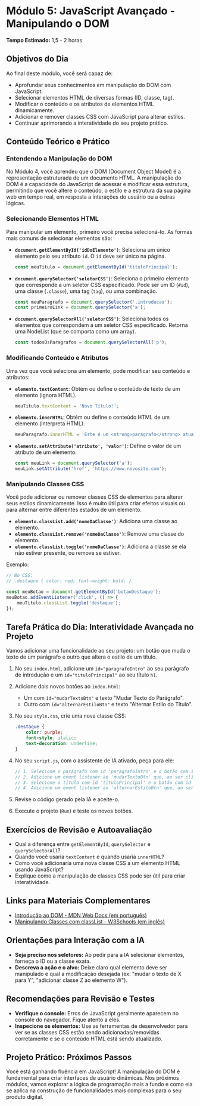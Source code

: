 # Módulo 5: JavaScript Avançado - Manipulando o DOM

**Tempo Estimado:** 1,5 - 2 horas

## Objetivos do Dia

Ao final deste módulo, você será capaz de:

*   Aprofundar seus conhecimentos em manipulação do DOM com JavaScript.
*   Selecionar elementos HTML de diversas formas (ID, classe, tag).
*   Modificar o conteúdo e os atributos de elementos HTML dinamicamente.
*   Adicionar e remover classes CSS com JavaScript para alterar estilos.
*   Continuar aprimorando a interatividade do seu projeto prático.

## Conteúdo Teórico e Prático

### Entendendo a Manipulação do DOM

No Módulo 4, você aprendeu que o DOM (Document Object Model) é a representação estruturada de um documento HTML. A manipulação do DOM é a capacidade do JavaScript de acessar e modificar essa estrutura, permitindo que você altere o conteúdo, o estilo e a estrutura da sua página web em tempo real, em resposta a interações do usuário ou a outras lógicas.

### Selecionando Elementos HTML

Para manipular um elemento, primeiro você precisa selecioná-lo. As formas mais comuns de selecionar elementos são:

*   **`document.getElementById('idDoElemento')`**: Seleciona um único elemento pelo seu atributo `id`. O `id` deve ser único na página.
    ```javascript
    const meuTitulo = document.getElementById('tituloPrincipal');
    ```

*   **`document.querySelector('seletorCSS')`**: Seleciona o primeiro elemento que corresponde a um seletor CSS especificado. Pode ser um ID (`#id`), uma classe (`.classe`), uma tag (`tag`), ou uma combinação.
    ```javascript
    const meuParagrafo = document.querySelector('.introducao');
    const primeiroLink = document.querySelector('a');
    ```

*   **`document.querySelectorAll('seletorCSS')`**: Seleciona todos os elementos que correspondem a um seletor CSS especificado. Retorna uma NodeList (que se comporta como um array).
    ```javascript
    const todosOsParagrafos = document.querySelectorAll('p');
    ```

### Modificando Conteúdo e Atributos

Uma vez que você seleciona um elemento, pode modificar seu conteúdo e atributos:

*   **`elemento.textContent`**: Obtém ou define o conteúdo de texto de um elemento (ignora HTML).
    ```javascript
    meuTitulo.textContent = 'Novo Título!';
    ```

*   **`elemento.innerHTML`**: Obtém ou define o conteúdo HTML de um elemento (interpreta HTML).
    ```javascript
    meuParagrafo.innerHTML = 'Este é um <strong>parágrafo</strong> atualizado.';
    ```

*   **`elemento.setAttribute('atributo', 'valor')`**: Define o valor de um atributo de um elemento.
    ```javascript
    const meuLink = document.querySelector('a');
    meuLink.setAttribute('href', 'https://www.novosite.com');
    ```

### Manipulando Classes CSS

Você pode adicionar ou remover classes CSS de elementos para alterar seus estilos dinamicamente. Isso é muito útil para criar efeitos visuais ou para alternar entre diferentes estados de um elemento.

*   **`elemento.classList.add('nomeDaClasse')`**: Adiciona uma classe ao elemento.
*   **`elemento.classList.remove('nomeDaClasse')`**: Remove uma classe do elemento.
*   **`elemento.classList.toggle('nomeDaClasse')`**: Adiciona a classe se ela não estiver presente, ou remove se estiver.

Exemplo:

```javascript
// No CSS:
// .destaque { color: red; font-weight: bold; }

const meuBotao = document.getElementById('botaoDestaque');
meuBotao.addEventListener('click', () => {
    meuTitulo.classList.toggle('destaque');
});
```

## Tarefa Prática do Dia: Interatividade Avançada no Projeto

Vamos adicionar uma funcionalidade ao seu projeto: um botão que muda o texto de um parágrafo e outro que altera o estilo de um título.

1.  No seu `index.html`, adicione um `id="paragrafoIntro"` ao seu parágrafo de introdução e um `id="tituloPrincipal"` ao seu título `h1`.
2.  Adicione dois novos botões ao `index.html`:
    *   Um com `id="mudarTextoBtn"` e texto "Mudar Texto do Parágrafo".
    *   Outro com `id="alternarEstiloBtn"` e texto "Alternar Estilo do Título".

3.  No seu `style.css`, crie uma nova classe CSS:

    ```css
    .destaque {
        color: purple;
        font-style: italic;
        text-decoration: underline;
    }
    ```

4.  No seu `script.js`, com o assistente de IA ativado, peça para ele:

    ```javascript
    // 1. Selecione o parágrafo com id 'paragrafoIntro' e o botão com id 'mudarTextoBtn'.
    // 2. Adicione um event listener ao 'mudarTextoBtn' que, ao ser clicado, mude o textContent de 'paragrafoIntro' para 'O texto foi alterado dinamicamente pelo JavaScript!'
    // 3. Selecione o título com id 'tituloPrincipal' e o botão com id 'alternarEstiloBtn'.
    // 4. Adicione um event listener ao 'alternarEstiloBtn' que, ao ser clicado, alterne a classe 'destaque' no 'tituloPrincipal'.
    ```

5.  Revise o código gerado pela IA e aceite-o.
6.  Execute o projeto (`Run`) e teste os novos botões.

## Exercícios de Revisão e Autoavaliação

*   Qual a diferença entre `getElementById`, `querySelector` e `querySelectorAll`?
*   Quando você usaria `textContent` e quando usaria `innerHTML`?
*   Como você adicionaria uma nova classe CSS a um elemento HTML usando JavaScript?
*   Explique como a manipulação de classes CSS pode ser útil para criar interatividade.

## Links para Materiais Complementares

*   [Introdução ao DOM - MDN Web Docs (em português)](https://developer.mozilla.org/pt-BR/docs/Web/API/Document_Object_Model/Introducao)
*   [Manipulando Classes com classList - W3Schools (em inglês)](https://www.w3schools.com/howto/howto_js_add_class.asp)

## Orientações para Interação com a IA

*   **Seja preciso nos seletores:** Ao pedir para a IA selecionar elementos, forneça o ID ou a classe exata.
*   **Descreva a ação e o alvo:** Deixe claro qual elemento deve ser manipulado e qual a modificação desejada (ex: "mudar o texto de X para Y", "adicionar classe Z ao elemento W").

## Recomendações para Revisão e Testes

*   **Verifique o console:** Erros de JavaScript geralmente aparecem no console do navegador. Fique atento a eles.
*   **Inspecione os elementos:** Use as ferramentas de desenvolvedor para ver se as classes CSS estão sendo adicionadas/removidas corretamente e se o conteúdo HTML está sendo atualizado.

## Projeto Prático: Próximos Passos

Você está ganhando fluência em JavaScript! A manipulação do DOM é fundamental para criar interfaces de usuário dinâmicas. Nos próximos módulos, vamos explorar a lógica de programação mais a fundo e como ela se aplica na construção de funcionalidades mais complexas para o seu produto digital.

